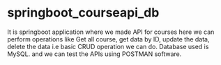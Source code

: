 # springboot_courseapi_db
It is springboot application where we made API for courses here we can perform operations like Get all course, get data by ID, update the data, delete the data i.e basic CRUD operation we can do. Database used is MySQL. and we can test the APIs using POSTMAN software.
